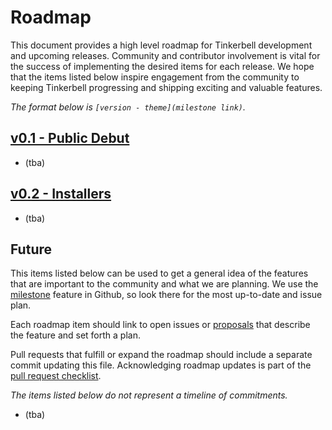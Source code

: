 # Roadmap

This document provides a high level roadmap for Tinkerbell development and
upcoming releases. Community and contributor involvement is vital for the
success of implementing the desired items for each release. We hope that the
items listed below inspire engagement from the community to keeping Tinkerbell
progressing and shipping exciting and valuable features.

_The format below is `[version - theme](milestone link)`._

## [v0.1 - Public Debut](https://github.com/tinkerbell/tink/releases/tag/v0.1.0)

* (tba)

## [v0.2 - Installers](https://github.com/tinkerbell/tink/releases/tag/v0.1.0)

* (tba)

## Future

This items listed below can be used to get a general idea of the features that
are important to the community and what we are planning. We use the
[milestone](https://github.com/tinkerbell/tink/milestones) feature in Github, so
look there for the most up-to-date and issue plan.

Each roadmap item should link to open issues or
[proposals](https://github.com/tinkerbell/proposals) that describe the feature
and set forth a plan.

Pull requests that fulfill or expand the roadmap should include a separate
commit updating this file. Acknowledging roadmap updates is part of the [pull
request
checklist](https://github.com/tinkerbell/.github/blob/master/PULL_REQUEST_TEMPLATE.md#checklist).

_The items listed below do not represent a timeline of commitments._

* (tba)
